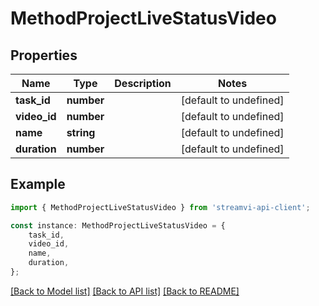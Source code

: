 # MethodProjectLiveStatusVideo


## Properties

Name | Type | Description | Notes
------------ | ------------- | ------------- | -------------
**task_id** | **number** |  | [default to undefined]
**video_id** | **number** |  | [default to undefined]
**name** | **string** |  | [default to undefined]
**duration** | **number** |  | [default to undefined]

## Example

```typescript
import { MethodProjectLiveStatusVideo } from 'streamvi-api-client';

const instance: MethodProjectLiveStatusVideo = {
    task_id,
    video_id,
    name,
    duration,
};
```

[[Back to Model list]](../README.md#documentation-for-models) [[Back to API list]](../README.md#documentation-for-api-endpoints) [[Back to README]](../README.md)
